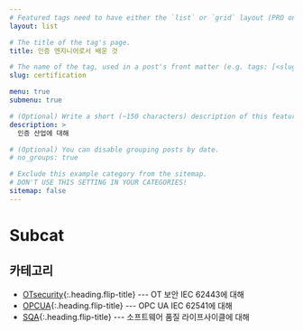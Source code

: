 ```yaml
---
# Featured tags need to have either the `list` or `grid` layout (PRO only).
layout: list

# The title of the tag's page.
title: 인증 엔지니어로서 배운 것

# The name of the tag, used in a post's front matter (e.g. tags: [<slug>]).
slug: certification

menu: true
submenu: true

# (Optional) Write a short (~150 characters) description of this featured tag.
description: >
  인증 산업에 대해

# (Optional) You can disable grouping posts by date.
# no_groups: true

# Exclude this example category from the sitemap.
# DON'T USE THIS SETTING IN YOUR CATEGORIES!
sitemap: false
---
```




# Subcat

## 카테고리

* [OTsecurity]{:.heading.flip-title} --- OT 보안 IEC 62443에 대해
* [OPCUA]{:.heading.flip-title} --- OPC UA IEC 62541에 대해
* [SQA]{:.heading.flip-title} --- 소프트웨어 품질 라이프사이클에 대해

[OTsecurity]: /security/
[OPCUA]: /opcua/
[SQA]: /sqa/
